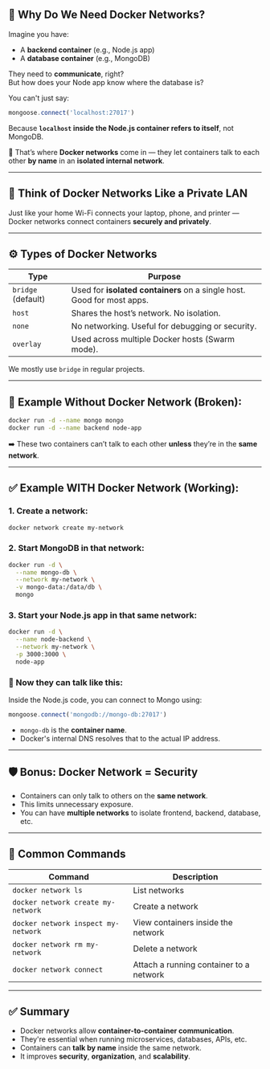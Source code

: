 ## 🤔 Why Do We Need Docker Networks?

Imagine you have:

- A **backend container** (e.g., Node.js app)
- A **database container** (e.g., MongoDB)

They need to **communicate**, right?  
But how does your Node app know where the database is?

You can't just say:
```js
mongoose.connect('localhost:27017')
```

Because **`localhost` inside the Node.js container refers to itself**, not MongoDB.

🧠 That’s where **Docker networks** come in — they let containers talk to each other **by name** in an **isolated internal network**.

---

## 🧱 Think of Docker Networks Like a Private LAN

Just like your home Wi-Fi connects your laptop, phone, and printer — Docker networks connect containers **securely and privately**.

---

## ⚙️ Types of Docker Networks

| Type           | Purpose |
|----------------|---------|
| `bridge` (default) | Used for **isolated containers** on a single host. Good for most apps. |
| `host` | Shares the host’s network. No isolation. |
| `none` | No networking. Useful for debugging or security. |
| `overlay` | Used across multiple Docker hosts (Swarm mode). |

We mostly use `bridge` in regular projects.

---

## 🧪 Example Without Docker Network (Broken):

```sh
docker run -d --name mongo mongo
docker run -d --name backend node-app
```

➡️ These two containers can’t talk to each other **unless** they’re in the **same network**.

---

## ✅ Example WITH Docker Network (Working):

### 1. Create a network:
```sh
docker network create my-network
```

### 2. Start MongoDB in that network:
```sh
docker run -d \
  --name mongo-db \
  --network my-network \
  -v mongo-data:/data/db \
  mongo
```

### 3. Start your Node.js app in that same network:
```sh
docker run -d \
  --name node-backend \
  --network my-network \
  -p 3000:3000 \
  node-app
```

### 🔗 Now they can talk like this:
Inside the Node.js code, you can connect to Mongo using:
```js
mongoose.connect('mongodb://mongo-db:27017')
```

- `mongo-db` is the **container name**.
- Docker's internal DNS resolves that to the actual IP address.

---

## 🛡️ Bonus: Docker Network = Security

- Containers can only talk to others on the **same network**.
- This limits unnecessary exposure.
- You can have **multiple networks** to isolate frontend, backend, database, etc.

---

## 📜 Common Commands

| Command | Description |
|--------|-------------|
| `docker network ls` | List networks |
| `docker network create my-network` | Create a network |
| `docker network inspect my-network` | View containers inside the network |
| `docker network rm my-network` | Delete a network |
| `docker network connect` | Attach a running container to a network |

---

## ✅ Summary

- Docker networks allow **container-to-container communication**.
- They're essential when running microservices, databases, APIs, etc.
- Containers can **talk by name** inside the same network.
- It improves **security**, **organization**, and **scalability**.
